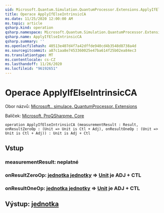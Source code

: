 ```yaml
---
uid: Microsoft.Quantum.Simulation.QuantumProcessor.Extensions.ApplyIfElseIntrinsicCA
title: Operace ApplyIfElseIntrinsicCA
ms.date: 11/25/2020 12:00:00 AM
ms.topic: article
qsharp.kind: operation
qsharp.namespace: Microsoft.Quantum.Simulation.QuantumProcessor.Extensions
qsharp.name: ApplyIfElseIntrinsicCA
qsharp.summary: ''
ms.openlocfilehash: 40513e407d4f7a42dffde940cd4b3548d8738a4d
ms.sourcegitcommit: a87c1aa8e7453360025e47ba614f25b02ea84ec3
ms.translationtype: MT
ms.contentlocale: cs-CZ
ms.lasthandoff: 11/26/2020
ms.locfileid: "96192651"
---
```

# <a name="applyifelseintrinsicca-operation"></a>Operace ApplyIfElseIntrinsicCA

Obor názvů: [Microsoft.. simulace. QuantumProcessor. Extensions](xref:Microsoft.Quantum.Simulation.QuantumProcessor.Extensions)

Balíček: [Microsoft. ProQSharpme. Core](https://nuget.org/packages/Microsoft.Quantum.QSharp.Core)




```qsharp
operation ApplyIfElseIntrinsicCA (measurementResult : Result, onResultZeroOp : (Unit => Unit is Ctl + Adj), onResultOneOp : (Unit => Unit is Ctl + Adj)) : Unit is Adj + Ctl
```


## <a name="input"></a>Vstup

### <a name="measurementresult--__invalidresult__"></a>measurementResult: __neplatné <Result>__




### <a name="onresultzeroop--unit--unit--is-adj--ctl"></a>onResultZeroOp: [jednotka jednotky](xref:microsoft.quantum.lang-ref.unit) => [Unit](xref:microsoft.quantum.lang-ref.unit) je ADJ + CTL




### <a name="onresultoneop--unit--unit--is-adj--ctl"></a>onResultOneOp: [jednotka jednotky](xref:microsoft.quantum.lang-ref.unit) => [Unit](xref:microsoft.quantum.lang-ref.unit) je ADJ + CTL





## <a name="output--unit"></a>Výstup: [jednotka](xref:microsoft.quantum.lang-ref.unit)

